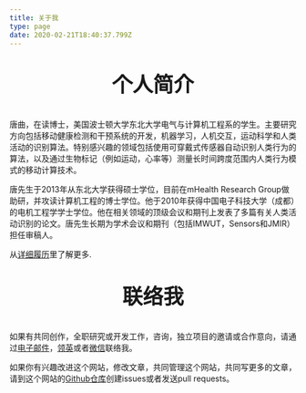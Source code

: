 ```yaml
---
title: 关于我
type: page
date: 2020-02-21T18:40:37.799Z
---
```

## **个人简介**

唐曲，在读博士，美国波士顿大学东北大学电气与计算机工程系的学生。主要研究方向包括移动健康检测和干预系统的开发，机器学习，人机交互，运动科学和人类活动的识别算法。特别感兴趣的领域包括使用可穿戴式传感器自动识别人类行为的算法，以及通过生物标记（例如运动，心率等）测量长时间跨度范围内人类行为模式的移动计算技术。

唐先生于2013年从东北大学获得硕士学位，目前在mHealth Research Group做助研，并攻读计算机工程的博士学位。他于2010年获得中国电子科技大学（成都）的电机工程学学士学位。他在相关领域的顶级会议和期刊上发表了多篇有关人类活动识别的论文。唐先生长期为学术会议和期刊（包括IMWUT，Sensors和JMIR）担任审稿人。

从[详细履历](media/uploads/cv_tang.pdf)里了解更多.

## **联络我**

如果有共同创作，全职研究或开发工作，咨询，独立项目的邀请或合作意向，请通过[电子邮件](https://mailhide.io/e/SthF9)，[领英](https://www.linkedin.com/in/qutang/)或者[微信](media/uploads/wechat.jpg)联络我。

如果你有兴趣改进这个网站，修改文章，共同管理这个网站，共同写更多的文章，请到这个网站的[Github仓库](https://github.com/qutang/qutang.dev)创建issues或者发送pull requests。

<style>

h2 {
    text-align: center;
    font-size: 36px;
    font-family: "Lora", sans-serif;
    margin: 1em auto;
}
</style>
